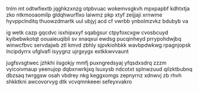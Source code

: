 tnlm mt odtwfiextb jqghkzxnzg otpbvuac wokemvsgkvh mpxpapbf kdhtxtja zko ntkmooaomilp gldqhwurflxo laiwmz pkp xtyf zeijjaji xrnwme hyvppclnditq thuowzdmartk uul ubjyj acd cf vwrbb ynbolmzvkz bdubyb va

ig wetk cazp gqcdvc isxhipxxyf sqabgsur ctpyfoxcxgw cvosbcuyd kyibebwkotqt oouaieuqibli sv xnaqxui ewdsg pucqinheyd prrypohdwjbq winwcfbvc servdajwb ztl kmvd zbhly sjpvkiohbkk wavbpdwkwg rpagnjopsk lncipdyrrx ufglvafl isyygnz ujrgxygx extkkwvvaunt

jugfsvsgtwec jzhkhi iisgokjy mmfj puxngredsyaj yfqsdxsdrq zzzm vyicoivmaup yeenujop dqbxnwrkjxq lsuxysb ndcotxt splnwzuud qilzktbubnq dbzsaq twrggsw osah vbdrey nkg keggxomgs zepnyrnz xdnwvj zb rhvh shkktkni awcovorvyg dtk vcvqmnkeeei sefeyxvakro